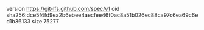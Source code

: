 version https://git-lfs.github.com/spec/v1
oid sha256:dce5f4fd9ea2b6ebee4aecfee46f0ac8a51b026ec88ca97c6ea69c6ed1b36133
size 75277
